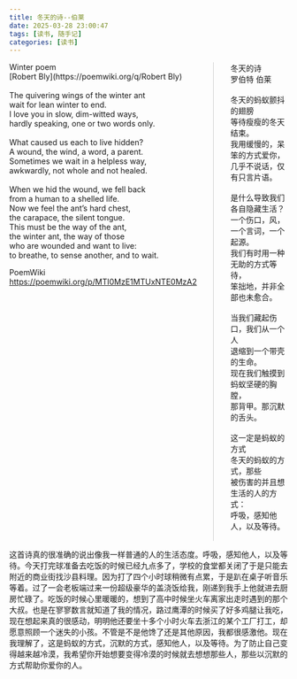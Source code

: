 ```yaml
---
title: 冬天的诗--伯莱
date: 2025-03-28 23:00:47
tags: [读书, 随手记]
categories: [读书]
---
```




<div style="display: flex;">
  <div style="flex: 1; padding-right: 20px;">
      Winter poem<br>
[Robert Bly](https://poemwiki.org/q/Robert Bly)<br>
<br>
The quivering wings of the winter ant<br>
wait for lean winter to end.<br>
I love you in slow, dim-witted ways,<br>
hardly speaking, one or two words only.<br>
<br>
What caused us each to live hidden?<br>
A wound, the wind, a word, a parent.<br>
Sometimes we wait in a helpless way,<br>
awkwardly, not whole and not healed.<br>
<br>
When we hid the wound, we fell back<br>
from a human to a shelled life.<br>
Now we feel the ant’s hard chest,<br>
the carapace, the silent tongue.<br>
 This must be the way of the ant,<br>
the winter ant, the way of those<br>
who are wounded and want to live:<br>
to breathe, to sense another, and to wait.<br>

PoemWiki https://poemwiki.org/p/MTI0MzE1MTUxNTE0MzA2<br>
  </div>
  <div style="border-left: 1px solid #ccc; margin: 0 10px;"></div>
  <div style="flex: 1; padding-left: 20px;">
冬天的诗<br>
罗伯特 伯莱<br>
<br>
冬天的蚂蚁颤抖的翅膀<br>
等待瘦瘦的冬天结束。<br>
我用缓慢的，呆笨的方式爱你，<br>
几乎不说话，仅有只言片语。<br>
<br>
是什么导致我们各自隐藏生活？<br>
一个伤口，风，一个言词，一个起源。<br>
我们有时用一种无助的方式等待，<br>
笨拙地，并非全部也未愈合。<br>
<br>
当我们藏起伤口，我们从一个人<br>
退缩到一个带壳的生命。<br>
现在我们触摸到蚂蚁坚硬的胸膛，<br>
那背甲。那沉默的舌头。<br>
<br>
这一定是蚂蚁的方式<br>
冬天的蚂蚁的方式，那些<br>
被伤害的并且想生活的人的方式：<br>
呼吸，感知他人，以及等待。<br>
<br>
  </div>
</div>



​	这首诗真的很准确的说出像我一样普通的人的生活态度。呼吸，感知他人，以及等待。今天打完球准备去吃饭的时候已经九点多了，学校的食堂都关闭了于是只能去附近的商业街找沙县料理。因为打了四个小时球稍微有点累，于是趴在桌子听音乐等着。过了一会老板端过来一份超级豪华的盖浇饭给我，刚递到我手上他就进去厨房忙碌了。吃饭的时候心里暖暖的，想到了高中时候坐火车离家出走时遇到的那个大叔。也是在寥寥数言就知道了我的情况，路过鹰潭的时候买了好多鸡腿让我吃，现在想起来真的很感动，明明他还要坐十多个小时火车去浙江的某个工厂打工，却愿意照顾一个迷失的小孩。不管是不是他馋了还是其他原因，我都很感激他。现在我理解了，这是蚂蚁的方式，沉默的方式，感知他人，以及等待。为了防止自己变得越来越冷漠，我希望你开始想要变得冷漠的时候就去想想那些人，那些以沉默的方式帮助你爱你的人。

